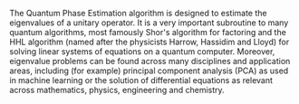 The Quantum Phase Estimation algorithm is designed to estimate the eigenvalues of a unitary operator. It is a very important subroutine to many quantum algorithms, most famously Shor's algorithm for factoring and the HHL algorithm (named after the physicists Harrow, Hassidim and Lloyd) for solving linear systems of equations on a quantum computer. Moreover, eigenvalue problems can be found across many disciplines and application areas, including (for example) principal component analysis (PCA) as used in machine learning or the solution of differential equations as relevant across mathematics, physics, engineering and chemistry.

<!-- 
[metadata-name]: Quantum Phase Estimation
[metadata-tags]: Textbook
[metadata-url]: https://github.com/aws-samples/amazon-braket-algorithm-library/blob/main/src/braket/experimental/algorithms/quantum_phase_estimation/quantum_phase_estimation.py
--> 
